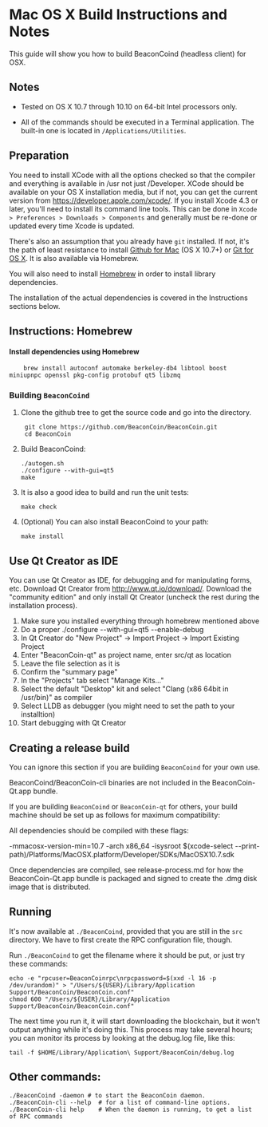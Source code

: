 Mac OS X Build Instructions and Notes
====================================
This guide will show you how to build BeaconCoind (headless client) for OSX.

Notes
-----

* Tested on OS X 10.7 through 10.10 on 64-bit Intel processors only.

* All of the commands should be executed in a Terminal application. The
built-in one is located in `/Applications/Utilities`.

Preparation
-----------

You need to install XCode with all the options checked so that the compiler
and everything is available in /usr not just /Developer. XCode should be
available on your OS X installation media, but if not, you can get the
current version from https://developer.apple.com/xcode/. If you install
Xcode 4.3 or later, you'll need to install its command line tools. This can
be done in `Xcode > Preferences > Downloads > Components` and generally must
be re-done or updated every time Xcode is updated.

There's also an assumption that you already have `git` installed. If
not, it's the path of least resistance to install [Github for Mac](https://mac.github.com/)
(OS X 10.7+) or
[Git for OS X](https://code.google.com/p/git-osx-installer/). It is also
available via Homebrew.

You will also need to install [Homebrew](http://brew.sh) in order to install library
dependencies.

The installation of the actual dependencies is covered in the Instructions
sections below.

Instructions: Homebrew
----------------------

#### Install dependencies using Homebrew

        brew install autoconf automake berkeley-db4 libtool boost miniupnpc openssl pkg-config protobuf qt5 libzmq

### Building `BeaconCoind`

1. Clone the github tree to get the source code and go into the directory.

        git clone https://github.com/BeaconCoin/BeaconCoin.git
        cd BeaconCoin

2.  Build BeaconCoind:

        ./autogen.sh
        ./configure --with-gui=qt5
        make

3.  It is also a good idea to build and run the unit tests:

        make check

4.  (Optional) You can also install BeaconCoind to your path:

        make install

Use Qt Creator as IDE
------------------------
You can use Qt Creator as IDE, for debugging and for manipulating forms, etc.
Download Qt Creator from http://www.qt.io/download/. Download the "community edition" and only install Qt Creator (uncheck the rest during the installation process).

1. Make sure you installed everything through homebrew mentioned above
2. Do a proper ./configure --with-gui=qt5 --enable-debug
3. In Qt Creator do "New Project" -> Import Project -> Import Existing Project
4. Enter "BeaconCoin-qt" as project name, enter src/qt as location
5. Leave the file selection as it is
6. Confirm the "summary page"
7. In the "Projects" tab select "Manage Kits..."
8. Select the default "Desktop" kit and select "Clang (x86 64bit in /usr/bin)" as compiler
9. Select LLDB as debugger (you might need to set the path to your installtion)
10. Start debugging with Qt Creator

Creating a release build
------------------------
You can ignore this section if you are building `BeaconCoind` for your own use.

BeaconCoind/BeaconCoin-cli binaries are not included in the BeaconCoin-Qt.app bundle.

If you are building `BeaconCoind` or `BeaconCoin-qt` for others, your build machine should be set up
as follows for maximum compatibility:

All dependencies should be compiled with these flags:

 -mmacosx-version-min=10.7
 -arch x86_64
 -isysroot $(xcode-select --print-path)/Platforms/MacOSX.platform/Developer/SDKs/MacOSX10.7.sdk

Once dependencies are compiled, see release-process.md for how the BeaconCoin-Qt.app
bundle is packaged and signed to create the .dmg disk image that is distributed.

Running
-------

It's now available at `./BeaconCoind`, provided that you are still in the `src`
directory. We have to first create the RPC configuration file, though.

Run `./BeaconCoind` to get the filename where it should be put, or just try these
commands:

    echo -e "rpcuser=BeaconCoinrpc\nrpcpassword=$(xxd -l 16 -p /dev/urandom)" > "/Users/${USER}/Library/Application Support/BeaconCoin/BeaconCoin.conf"
    chmod 600 "/Users/${USER}/Library/Application Support/BeaconCoin/BeaconCoin.conf"

The next time you run it, it will start downloading the blockchain, but it won't
output anything while it's doing this. This process may take several hours;
you can monitor its process by looking at the debug.log file, like this:

    tail -f $HOME/Library/Application\ Support/BeaconCoin/debug.log

Other commands:
-------

    ./BeaconCoind -daemon # to start the BeaconCoin daemon.
    ./BeaconCoin-cli --help  # for a list of command-line options.
    ./BeaconCoin-cli help    # When the daemon is running, to get a list of RPC commands
